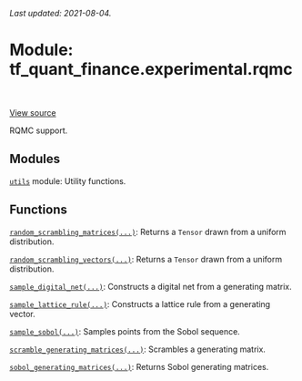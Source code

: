 <!--
This file is generated by a tool. Do not edit directly.
For open-source contributions the docs will be updated automatically.
-->

*Last updated: 2021-08-04.*

<div itemscope itemtype="http://developers.google.com/ReferenceObject">
<meta itemprop="name" content="tf_quant_finance.experimental.rqmc" />
<meta itemprop="path" content="Stable" />
</div>

# Module: tf_quant_finance.experimental.rqmc

<!-- Insert buttons and diff -->

<table class="tfo-notebook-buttons tfo-api" align="left">
</table>

<a target="_blank" href="https://github.com/google/tf-quant-finance/blob/master/tf_quant_finance/experimental/rqmc/__init__.py">View source</a>



RQMC support.



## Modules

[`utils`](../../tf_quant_finance/experimental/rqmc/utils.md) module: Utility functions.

## Functions

[`random_scrambling_matrices(...)`](../../tf_quant_finance/experimental/rqmc/random_scrambling_matrices.md): Returns a `Tensor` drawn from a uniform distribution.

[`random_scrambling_vectors(...)`](../../tf_quant_finance/experimental/rqmc/random_scrambling_vectors.md): Returns a `Tensor` drawn from a uniform distribution.

[`sample_digital_net(...)`](../../tf_quant_finance/experimental/rqmc/sample_digital_net.md): Constructs a digital net from a generating matrix.

[`sample_lattice_rule(...)`](../../tf_quant_finance/experimental/rqmc/sample_lattice_rule.md): Constructs a lattice rule from a generating vector.

[`sample_sobol(...)`](../../tf_quant_finance/experimental/rqmc/sample_sobol.md): Samples points from the Sobol sequence.

[`scramble_generating_matrices(...)`](../../tf_quant_finance/experimental/rqmc/scramble_generating_matrices.md): Scrambles a generating matrix.

[`sobol_generating_matrices(...)`](../../tf_quant_finance/experimental/rqmc/sobol_generating_matrices.md): Returns Sobol generating matrices.


